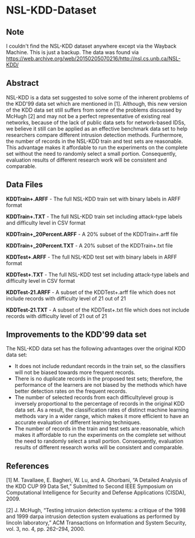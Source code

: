 # NSL-KDD-Dataset

Note
----

I couldn't find the NSL-KDD dataset anywhere except via the Wayback Machine. This is just a backup. The data was found via  https://web.archive.org/web/20150205070216/http://nsl.cs.unb.ca/NSL-KDD/

Abstract
--------

NSL-KDD is a data set suggested to solve some of the inherent problems of the KDD'99 data set which are mentioned in [1]. Although, this new version of the KDD data set still suffers from some of the problems discussed by McHugh [2] and may not be a perfect representative of existing real networks, because of the lack of public data sets for network-based IDSs, we believe it still can be applied as an effective benchmark data set to help researchers compare different intrusion detection methods. Furthermore, the number of records in the NSL-KDD train and test sets are reasonable. This advantage makes it affordable to run the experiments on the complete set without the need to randomly select a small portion. Consequently, evaluation results of different research work will be consistent and comparable.

Data Files
----------

**KDDTrain+.ARFF** - The full NSL-KDD train set with binary labels in ARFF format

**KDDTrain+.TXT** - The full NSL-KDD train set including attack-type labels and difficulty level in CSV format

**KDDTrain+_20Percent.ARFF** - A 20% subset of the KDDTrain+.arff file

**KDDTrain+_20Percent.TXT** - A 20% subset of the KDDTrain+.txt file

**KDDTest+.ARFF** - The full NSL-KDD test set with binary labels in ARFF format

**KDDTest+.TXT** - The full NSL-KDD test set including attack-type labels and difficulty level in CSV format

**KDDTest-21.ARFF** - A subset of the KDDTest+.arff file which does not include records with difficulty level of 21 out of 21

**KDDTest-21.TXT** - A subset of the KDDTest+.txt file which does not include records with difficulty level of 21 out of 21

Improvements to the KDD'99 data set
-----------------------------------

The NSL-KDD data set has the following advantages over the original KDD data set:

* It does not include redundant records in the train set, so the classifiers will not be biased towards more frequent records.
* There is no duplicate records in the proposed test sets; therefore, the performance of the learners are not biased by the methods which have better detection rates on the frequent records.
* The number of selected records from each difficultylevel group is inversely proportional to the percentage of records in the original KDD data set. As a result, the classification rates of distinct machine learning methods vary in a wider range, which makes it more efficient to have an accurate evaluation of different learning techniques.
* The number of records in the train and test sets are reasonable, which makes it affordable to run the experiments on the complete set without the need to randomly select a small portion. Consequently, evaluation results of different research works will be consistent and comparable.

References
----------

[1] M. Tavallaee, E. Bagheri, W. Lu, and A. Ghorbani, “A Detailed Analysis of the KDD CUP 99 Data Set,” Submitted to Second IEEE Symposium on Computational Intelligence for Security and Defense Applications (CISDA), 2009.

[2] J. McHugh, “Testing intrusion detection systems: a critique of the 1998 and 1999 darpa intrusion detection system evaluations as performed by lincoln laboratory,” ACM Transactions on Information and System Security, vol. 3, no. 4, pp. 262–294, 2000.
